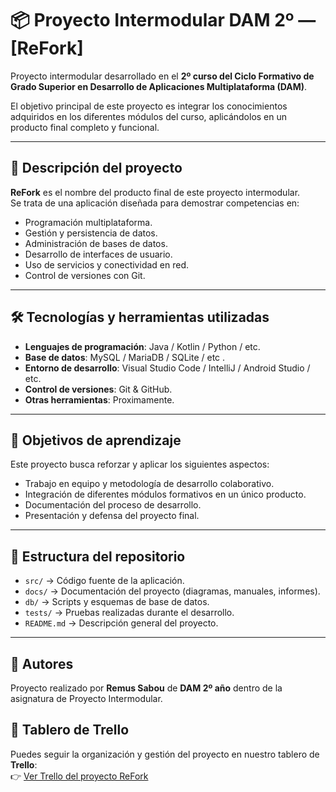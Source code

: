 # 📦 Proyecto Intermodular DAM 2º — [ReFork]

Proyecto intermodular desarrollado en el **2º curso del Ciclo Formativo de Grado Superior en Desarrollo de Aplicaciones Multiplataforma (DAM)**.  

El objetivo principal de este proyecto es integrar los conocimientos adquiridos en los diferentes módulos del curso, aplicándolos en un producto final completo y funcional.

---

## 🚀 Descripción del proyecto

**ReFork** es el nombre del producto final de este proyecto intermodular.  
Se trata de una aplicación diseñada para demostrar competencias en:

- Programación multiplataforma.  
- Gestión y persistencia de datos.  
- Administración de bases de datos.  
- Desarrollo de interfaces de usuario.  
- Uso de servicios y conectividad en red.  
- Control de versiones con Git.  

---

## 🛠️ Tecnologías y herramientas utilizadas

- **Lenguajes de programación**: Java / Kotlin / Python / etc.  
- **Base de datos**: MySQL / MariaDB / SQLite / etc .  
- **Entorno de desarrollo**: Visual Studio Code / IntelliJ / Android Studio / etc.  
- **Control de versiones**: Git & GitHub.  
- **Otras herramientas**: Proximamente.  

---

## 🎯 Objetivos de aprendizaje

Este proyecto busca reforzar y aplicar los siguientes aspectos:  

- Trabajo en equipo y metodología de desarrollo colaborativo.  
- Integración de diferentes módulos formativos en un único producto.  
- Documentación del proceso de desarrollo.  
- Presentación y defensa del proyecto final.  

---

## 📂 Estructura del repositorio

- `src/` → Código fuente de la aplicación.  
- `docs/` → Documentación del proyecto (diagramas, manuales, informes).  
- `db/` → Scripts y esquemas de base de datos.  
- `tests/` → Pruebas realizadas durante el desarrollo.  
- `README.md` → Descripción general del proyecto.  

---

## 👥 Autores

Proyecto realizado por **Remus Sabou** de **DAM 2º año** dentro de la asignatura de Proyecto Intermodular.  

## 📌 Tablero de Trello

Puedes seguir la organización y gestión del proyecto en nuestro tablero de **Trello**:  
👉 [Ver Trello del proyecto ReFork](https://trello.com/invite/b/68c121987ca4c9e30557af7d/ATTI943ed28d25d39dee48b88836405d646212C167EB/pryct-refork)
